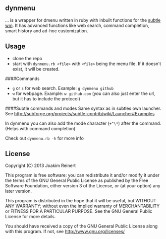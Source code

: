 dynmenu
---
... is a wrapper for dmenu written in ruby with inbuilt functions for the [subtle wm](http://subforge.org/projects/subtle/wiki). It has advanced functions like web search, command completion, smart history and ad-hoc customization.

Usage
---
- clone the repo
- start with `dynmenu.rb <file>` with `<file>` being the menu file. If it doesn't exist, it will be created.

####Commands
- `g` or `s` for web search. Example: `g dynmenu github`
- `w` for webpage. Example: `w github.com` (you can also just enter the url, but it has to include the protocol)

####Subtle commands and modes
Same syntax as in subtles own launcher. See <http://subforge.org/projects/subtle-contrib/wiki/Launcher#Examples>

In dynmenu you can also add the mode character (`+^\*`) after the command. (Helps with command completion)

Check out `dynmenu.rb -h` for more info

License
---
Copyright (C) 2013 Joakim Reinert

This program is free software: you can redistribute it and/or modify it under the terms of the GNU General Public License as published by the Free Software Foundation, either version 3 of the License, or (at your option) any later version.

This program is distributed in the hope that it will be useful, but WITHOUT ANY WARRANTY; without even the implied warranty of MERCHANTABILITY or FITNESS FOR A PARTICULAR PURPOSE. See the GNU General Public License for more details.

You should have received a copy of the GNU General Public License along with this program. If not, see <http://www.gnu.org/licenses/>
